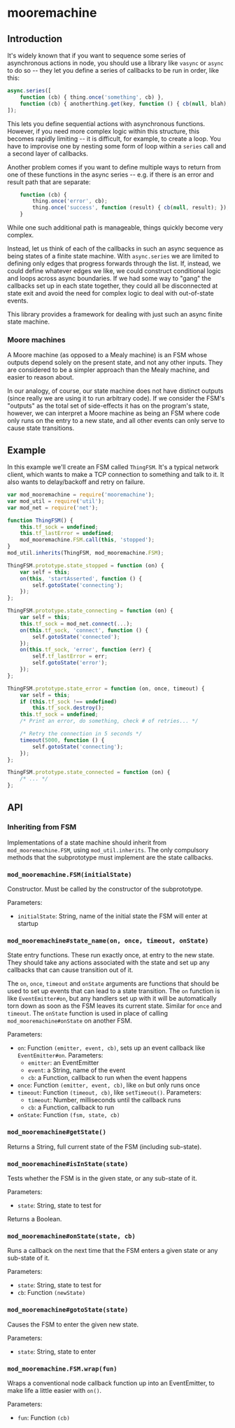 mooremachine
============

Introduction
-----------

It's widely known that if you want to sequence some series of asynchronous
actions in node, you should use a library like `vasync` or `async` to do so --
they let you define a series of callbacks to be run in order, like this:

```js
async.series([
    function (cb) { thing.once('something', cb) },
    function (cb) { anotherthing.get(key, function () { cb(null, blah); }); }
]);
```

This lets you define sequential actions with asynchronous functions. However, if
you need more complex logic within this structure, this becomes rapidly
limiting -- it is difficult, for example, to create a loop. You have to
improvise one by nesting some form of loop within a `series` call and a second
layer of callbacks.

Another problem comes if you want to define multiple ways to return from one of
these functions in the async series -- e.g. if there is an error and result
path that are separate:

```js
    function (cb) {
        thing.once('error', cb);
        thing.once('success', function (result) { cb(null, result); });
    }
```

While one such additional path is manageable, things quickly become very
complex.

Instead, let us think of each of the callbacks in such an async sequence as
being states of a finite state machine. With `async.series` we are limited to
defining only edges that progress forwards through the list. If, instead, we
could define whatever edges we like, we could construct conditional logic and
loops across async boundaries. If we had some way to "gang" the callbacks set
up in each state together, they could all be disconnected at state exit and
avoid the need for complex logic to deal with out-of-state events.

This library provides a framework for dealing with just such an async finite
state machine.

### Moore machines

A Moore machine (as opposed to a Mealy machine) is an FSM whose outputs depend
solely on the present state, and not any other inputs. They are considered
to be a simpler approach than the Mealy machine, and easier to reason about.

In our analogy, of course, our state machine does not have distinct outputs
(since really we are using it to run arbitrary code). If we consider the FSM's
"outputs" as the total set of side-effects it has on the program's state,
however, we can interpret a Moore machine as being an FSM where code only runs
on the entry to a new state, and all other events can only serve to cause
state transitions.

Example
-------

In this example we'll create an FSM called `ThingFSM`. It's a typical network
client, which wants to make a TCP connection to something and talk to it. It
also wants to delay/backoff and retry on failure.

```js
var mod_mooremachine = require('mooremachine');
var mod_util = require('util');
var mod_net = require('net');

function ThingFSM() {
    this.tf_sock = undefined;
    this.tf_lastError = undefined;
    mod_mooremachine.FSM.call(this, 'stopped');
}
mod_util.inherits(ThingFSM, mod_mooremachine.FSM);

ThingFSM.prototype.state_stopped = function (on) {
    var self = this;
    on(this, 'startAsserted', function () {
        self.gotoState('connecting');
    });
};

ThingFSM.prototype.state_connecting = function (on) {
    var self = this;
    this.tf_sock = mod_net.connect(...);
    on(this.tf_sock, 'connect', function () {
        self.gotoState('connected');
    });
    on(this.tf_sock, 'error', function (err) {
        self.tf_lastError = err;
        self.gotoState('error');
    });
};

ThingFSM.prototype.state_error = function (on, once, timeout) {
    var self = this;
    if (this.tf_sock !== undefined)
        this.tf_sock.destroy();
    this.tf_sock = undefined;
    /* Print an error, do something, check # of retries... */

    /* Retry the connection in 5 seconds */
    timeout(5000, function () {
        self.gotoState('connecting');
    });
};

ThingFSM.prototype.state_connected = function (on) {
    /* ... */
};
```

API
---

### Inheriting from FSM

Implementations of a state machine should inherit from `mod_mooremachine.FSM`,
using `mod_util.inherits`. The only compulsory methods that the subprototype
must implement are the state callbacks.

### `mod_mooremachine.FSM(initialState)`

Constructor. Must be called by the constructor of the subprototype.

Parameters:
 - `initialState`: String, name of the initial state the FSM will enter at
   startup

### `mod_mooremachine#state_name(on, once, timeout, onState)`

State entry functions. These run exactly once, at entry to the new state. They
should take any actions associated with the state and set up any callbacks that
can cause transition out of it.

The `on`, `once`, `timeout` and `onState` arguments are functions that should be
used to set up events that can lead to a state transition. The `on` function is
like `EventEmitter#on`, but any handlers set up with it will be automatically
torn down as soon as the FSM leaves its current state. Similar for `once` and
`timeout`. The `onState` function is used in place of calling
`mod_mooremachine#onState` on another FSM.

Parameters:
 - `on`: Function `(emitter, event, cb)`, sets up an event callback like
   `EventEmitter#on`. Parameters:
   - `emitter`: an EventEmitter
   - `event`: a String, name of the event
   - `cb`: a Function, callback to run when the event happens
 - `once`: Function `(emitter, event, cb)`, like `on` but only runs once
 - `timeout`: Function `(timeout, cb)`, like `setTimeout()`. Parameters:
   - `timeout`: Number, milliseconds until the callback runs
   - `cb`: a Function, callback to run
 - `onState`: Function `(fsm, state, cb)`

### `mod_mooremachine#getState()`

Returns a String, full current state of the FSM (including sub-state).

### `mod_mooremachine#isInState(state)`

Tests whether the FSM is in the given state, or any sub-state of it.

Parameters:
 - `state`: String, state to test for

Returns a Boolean.

### `mod_mooremachine#onState(state, cb)`

Runs a callback on the next time that the FSM enters a given state or any
sub-state of it.

Parameters:
 - `state`: String, state to test for
 - `cb`: Function `(newState)`

### `mod_mooremachine#gotoState(state)`

Causes the FSM to enter the given new state.

Parameters:
 - `state`: String, state to enter

### `mod_mooremachine.FSM.wrap(fun)`

Wraps a conventional node callback function up into an EventEmitter, to make
life a little easier with `on()`.

Parameters:
 - `fun`: Function `(cb)`
